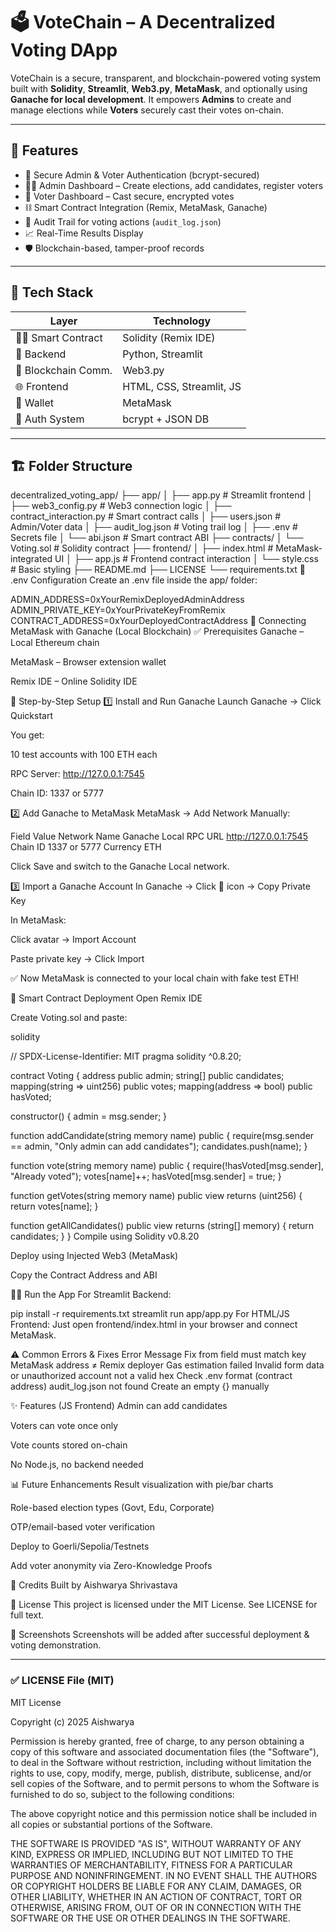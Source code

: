 # 🗳️ VoteChain – A Decentralized Voting DApp

VoteChain is a secure, transparent, and blockchain-powered voting system built with **Solidity**, **Streamlit**, **Web3.py**, **MetaMask**, and optionally using **Ganache for local development**. It empowers **Admins** to create and manage elections while **Voters** securely cast their votes on-chain.

---

## 🚀 Features

- 🔐 Secure Admin & Voter Authentication (bcrypt-secured)
- 🧑‍💼 Admin Dashboard – Create elections, add candidates, register voters
- 👤 Voter Dashboard – Cast secure, encrypted votes
- ⛓️ Smart Contract Integration (Remix, MetaMask, Ganache)
- 📜 Audit Trail for voting actions (`audit_log.json`)
- 📈 Real-Time Results Display
- 🛡️ Blockchain-based, tamper-proof records

---

## 🧩 Tech Stack

| Layer              | Technology             |
|--------------------|------------------------|
| 👨‍💻 Smart Contract | Solidity (Remix IDE)     |
| 🧠 Backend         | Python, Streamlit       |
| 🔗 Blockchain Comm.| Web3.py                 |
| 🌐 Frontend        | HTML, CSS, Streamlit, JS|
| 👛 Wallet          | MetaMask                |
| 🔐 Auth System     | bcrypt + JSON DB        |

---

## 🏗️ Folder Structure


decentralized_voting_app/
├── app/
│   ├── app.py                   # Streamlit frontend
│   ├── web3_config.py           # Web3 connection logic
│   ├── contract_interaction.py  # Smart contract calls
│   ├── users.json               # Admin/Voter data
│   ├── audit_log.json           # Voting trail log
│   ├── .env                     # Secrets file
│   └── abi.json                 # Smart contract ABI
├── contracts/
│   └── Voting.sol               # Solidity contract
├── frontend/
│   ├── index.html               # MetaMask-integrated UI
│   ├── app.js                   # Frontend contract interaction
│   └── style.css                # Basic styling
├── README.md
├── LICENSE
└── requirements.txt
🔐 .env Configuration
Create an .env file inside the app/ folder:


ADMIN_ADDRESS=0xYourRemixDeployedAdminAddress
ADMIN_PRIVATE_KEY=0xYourPrivateKeyFromRemix
CONTRACT_ADDRESS=0xYourDeployedContractAddress
🦊 Connecting MetaMask with Ganache (Local Blockchain)
✅ Prerequisites
Ganache – Local Ethereum chain

MetaMask – Browser extension wallet

Remix IDE – Online Solidity IDE

🔧 Step-by-Step Setup
1️⃣ Install and Run Ganache
Launch Ganache → Click Quickstart

You get:

10 test accounts with 100 ETH each

RPC Server: http://127.0.0.1:7545

Chain ID: 1337 or 5777

2️⃣ Add Ganache to MetaMask
MetaMask → Add Network Manually:

Field	Value
Network Name	Ganache Local
RPC URL	http://127.0.0.1:7545
Chain ID	1337 or 5777
Currency	ETH

Click Save and switch to the Ganache Local network.

3️⃣ Import a Ganache Account
In Ganache → Click 🔑 icon → Copy Private Key

In MetaMask:

Click avatar → Import Account

Paste private key → Click Import

✅ Now MetaMask is connected to your local chain with fake test ETH!

🧱 Smart Contract Deployment
Open Remix IDE

Create Voting.sol and paste:

solidity

// SPDX-License-Identifier: MIT
pragma solidity ^0.8.20;

contract Voting {
  address public admin;
  string[] public candidates;
  mapping(string => uint256) public votes;
  mapping(address => bool) public hasVoted;

  constructor() {
      admin = msg.sender;
  }

  function addCandidate(string memory name) public {
      require(msg.sender == admin, "Only admin can add candidates");
      candidates.push(name);
  }

  function vote(string memory name) public {
      require(!hasVoted[msg.sender], "Already voted");
      votes[name]++;
      hasVoted[msg.sender] = true;
  }

  function getVotes(string memory name) public view returns (uint256) {
      return votes[name];
  }

  function getAllCandidates() public view returns (string[] memory) {
      return candidates;
  }
}
Compile using Solidity v0.8.20

Deploy using Injected Web3 (MetaMask)

Copy the Contract Address and ABI

🧑‍💻 Run the App
For Streamlit Backend:

pip install -r requirements.txt
streamlit run app/app.py
For HTML/JS Frontend:
Just open frontend/index.html in your browser and connect MetaMask.

⚠️ Common Errors & Fixes
Error Message	Fix
from field must match key	MetaMask address ≠ Remix deployer
Gas estimation failed	Invalid form data or unauthorized account
not a valid hex	Check .env format (contract address)
audit_log.json not found	Create an empty {} manually

✨ Features (JS Frontend)
Admin can add candidates

Voters can vote once only

Vote counts stored on-chain

No Node.js, no backend needed

📊 Future Enhancements
Result visualization with pie/bar charts

Role-based election types (Govt, Edu, Corporate)

OTP/email-based voter verification

Deploy to Goerli/Sepolia/Testnets

Add voter anonymity via Zero-Knowledge Proofs

🙌 Credits
Built  by Aishwarya Shrivastava


📄 License
This project is licensed under the MIT License. See LICENSE for full text.

📸 Screenshots
Screenshots will be added after successful deployment & voting demonstration.


---

### ✅ LICENSE File (MIT)


MIT License

Copyright (c) 2025 Aishwarya

Permission is hereby granted, free of charge, to any person obtaining a copy
of this software and associated documentation files (the "Software"), to deal
in the Software without restriction, including without limitation the rights
to use, copy, modify, merge, publish, distribute, sublicense, and/or sell
copies of the Software, and to permit persons to whom the Software is
furnished to do so, subject to the following conditions:

The above copyright notice and this permission notice shall be included in
all copies or substantial portions of the Software.

THE SOFTWARE IS PROVIDED "AS IS", WITHOUT WARRANTY OF ANY KIND, EXPRESS OR
IMPLIED, INCLUDING BUT NOT LIMITED TO THE WARRANTIES OF MERCHANTABILITY,
FITNESS FOR A PARTICULAR PURPOSE AND NONINFRINGEMENT. IN NO EVENT SHALL THE
AUTHORS OR COPYRIGHT HOLDERS BE LIABLE FOR ANY CLAIM, DAMAGES, OR OTHER
LIABILITY, WHETHER IN AN ACTION OF CONTRACT, TORT OR OTHERWISE, ARISING FROM,
OUT OF OR IN CONNECTION WITH THE SOFTWARE OR THE USE OR OTHER DEALINGS IN
THE SOFTWARE.


